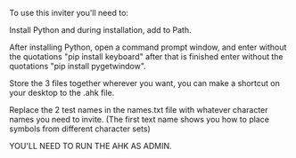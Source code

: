 To use this inviter you'll need to:

Install Python and during installation, add to Path.

After installing Python, open a command prompt window, and enter without the quotations "pip install keyboard" after that is finished enter without the quotations "pip install pygetwindow".

Store the 3 files together wherever you want, you can make a shortcut on your desktop to the .ahk file.

Replace the 2 test names in the names.txt file with whatever character names you need to invite. (The first text name shows you how to place symbols from different character sets)

YOU'LL NEED TO RUN THE AHK AS ADMIN.
